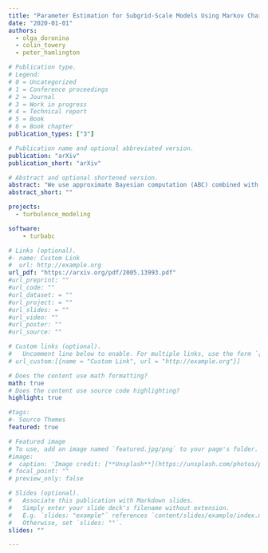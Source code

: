 ```yaml
---
title: "Parameter Estimation for Subgrid-Scale Models Using Markov Chain Monte Carlo Approximate Bayesian Computation"
date: "2020-01-01"
authors:
  - olga_doronina
  - colin_towery
  - peter_hamlington

# Publication type.
# Legend:
# 0 = Uncategorized
# 1 = Conference proceedings
# 2 = Journal
# 3 = Work in progress
# 4 = Technical report
# 5 = Book
# 6 = Book chapter
publication_types: ["3"]

# Publication name and optional abbreviated version.
publication: "arXiv"
publication_short: "arXiv"

# Abstract and optional shortened version.
abstract: "We use approximate Bayesian computation (ABC) combined with an “improved” Markov chain Monte Carlo (IMCMC) method to estimate posterior distributions of model parameters in subgrid-scale (SGS) closures for large eddy simulations (LES) of turbulent flows. The ABC-IMCMC approach avoids the need to directly compute a likelihood function during the parameter estimation, enabling a substantial speed-up and greater flexibility as compared to full Bayesian approaches. The method also naturally provides uncertainties in parameter estimates, avoiding the artificial certainty implied by many optimization methods for determining model parameters. In this study, we outline details of the present ABC-IMCMC approach, including the use of an adaptive proposal and a calibration step to accelerate the parameter estimation process. We demonstrate the approach by estimating parameters in two nonlinear SGS closures using reference data from direct numerical simulations of homogeneous isotropic turbulence. We show that the resulting parameter values give excellent agreement with reference probability density functions of the SGS stress and kinetic energy production rate in a priori tests, while also providing stable solutions in forward LES (i.e., a posteriori tests) for homogeneous isotropic turbulence. The ABC-IMCMC method is thus shown to be an effective and efficient approach for estimating unknown parameters, including their uncertainties, in SGS closure models for LES of turbulent flows."
abstract_short: ""

projects:
  - turbulence_modeling

software: 
    - turbabc

# Links (optional).
#- name: Custom Link
#  url: http://example.org
url_pdf: "https://arxiv.org/pdf/2005.13993.pdf"
#url_preprint: ""
#url_code: ""
#url_dataset: = ""
#url_project: = ""
#url_slides: = ""
#url_video: ""
#url_poster: ""
#url_source: ""

# Custom links (optional).
#   Uncomment line below to enable. For multiple links, use the form `[{...}, {...}, {...}]`.
# url_custom:[{name = "Custom Link", url = "http://example.org"}]

# Does the content use math formatting?
math: true
# Does the content use source code highlighting?
highlight: true

#tags:
#- Source Themes
featured: true

# Featured image
# To use, add an image named `featured.jpg/png` to your page's folder.
#image:
#  caption: 'Image credit: [**Unsplash**](https://unsplash.com/photos/pLCdAaMFLTE)'
# focal_point: ""
# preview_only: false

# Slides (optional).
#   Associate this publication with Markdown slides.
#   Simply enter your slide deck's filename without extension.
#   E.g. `slides: "example"` references `content/slides/example/index.md`.
#   Otherwise, set `slides: ""`.
slides: ""

---
```

